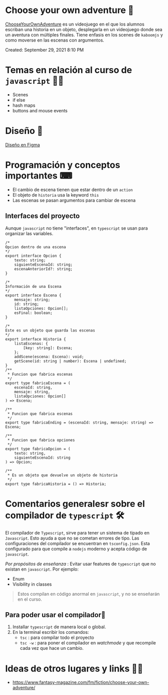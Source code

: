 # Choose your own adventure 🤠

[ChooseYourOwnAdventure](https://replit.com/@EduardoGmez1/Choose-your-own-adventure#README.md) es un videojuego en el que los alumnos escriban una historia en un objeto, desplegarla en un videojuego donde sea un aventura con múltiples finales. Tiene enfasis en los scenes de `kaboomjs` y como moverse en las escenas con argumentos.

Created: September 29, 2021 8:10 PM

# Temas en relación al curso de `javascript` 👩‍🏫

- Scenes
- if else
- hash maps
- buttons and mouse events

# Diseño 🔺

[Diseño en Figma](https://www.figma.com/file/Nm2E9wGuLxU3vOeQhHCrzS/Choose-your-own-adventure?node-id=0%3A1)

# Programación y conceptos importantes ⌨

- El cambio de escena tienen que estar dentro de un `action`
- El objeto de `historia` usa la keyword `this`
- Las escenas se pasan argumentos para cambiar de escena

## Interfaces del proyecto

Aunque `javascript` no tiene "interfaces", en `typescript` se usan para organizar las variables.

```tsx
/*
Opcion dentro de una escena
*/
export interface Opcion {
	texto: string;
	siguienteEscenaId: string;
	escenaAnteriorId?: string;
}

/*
Información de una Escena
*/
export interface Escena {
	mensaje: string;
	id: string;
	listaOpciones: Opcion[];
	esFinal: boolean;
}

/*
Este es un objeto que guarda las escenas 
*/
export interface Historia {
	listaEscenas: {
		[key: string]: Escena;
	};
	addScene(escena: Escena): void;
	getScene(id: string | number): Escena | undefined;
}
/**
 * Funcion que fabrica escenas
 */
export type fabricaEscena = (
	escenaId: string,
	mensaje: string,
	listaOpciones: Opcion[]
) => Escena;

/**
 * Funcion que fabrica escenas
 */
export type fabricaEnding = (escenaId: string, mensaje: string) => Escena;

/**
 * Funcion que fabrica opciones
 */
export type fabricaOpcion = (
	texto: string,
	siguienteEscenaId: string
) => Opcion;

/**
 * Es un objeto que devuelve un objeto de historia
 */
export type fabricaHistoria = () => Historia;
```

# Comentarios generalesr sobre el compilador de `typescript` 🛠

El compilador de `Typescript`, sirve para tener un sistema de tipado en `Javascript`. Esto ayuda a que no se cometan errores de tipo. Las configuraciones del compilador se encuentran en `tsconfig.json`. Esta configurado para que compile a `nodejs` moderno y acepta código de `javascript`.

_Por propósitos de enseñanza_ : Evitar usar features de `typescript` que no existan en `javascript`. Por ejemplo:

- Enum
- Visibility in classes

> Estos compilan en código anormal en `javascript`, y no se enseñarán en el curso.

## Para poder usar el compilador🧐

1. Installar `typescript` de manera local o global.
2. En la terminal escribir los comandos:
   - `tsc` : para compilar todo el proyecto
   - `tsc -w` : para poner el compilador en _watchmode_ y que recompile cada vez que hace un cambio.

# Ideas de otros lugares y links 👨‍🎓

- https://www.fantasy-magazine.com/fm/fiction/choose-your-own-adventure/
